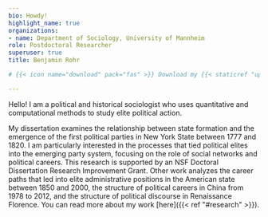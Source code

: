 ```yaml
---
bio: Howdy!
highlight_name: true
organizations:
- name: Department of Sociology, University of Mannheim
role: Postdoctoral Researcher
superuser: true
title: Benjamin Rohr

# {{< icon name="download" pack="fas" >}} Download my {{< staticref "uploads/demo_resume.pdf" "newtab" >}}resumé{{< /staticref >}}.

---
```


Hello! I am a political and historical sociologist who uses quantitative and computational methods to study elite political action.

My dissertation examines the relationship between state formation and the emergence of the first political parties in New York State between 1777 and 1820. I am particularly interested in the processes that tied political elites into the emerging party system, focusing on the role of social networks and political careers. This research is supported by an NSF Doctoral Dissertation Research Improvement Grant. Other work analyzes the career paths that led into elite administrative positions in the American state between 1850 and 2000, the structure of political careers in China from 1978 to 2012, and the structure of political discourse in Renaissance Florence. You can read more about my work [here]({{< ref "#research" >}}).
